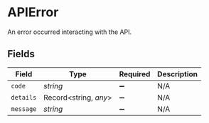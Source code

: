 # APIError

An error occurred interacting with the API.


## Fields

| Field                 | Type                  | Required              | Description           |
| --------------------- | --------------------- | --------------------- | --------------------- |
| `code`                | *string*              | :heavy_minus_sign:    | N/A                   |
| `details`             | Record<string, *any*> | :heavy_minus_sign:    | N/A                   |
| `message`             | *string*              | :heavy_minus_sign:    | N/A                   |